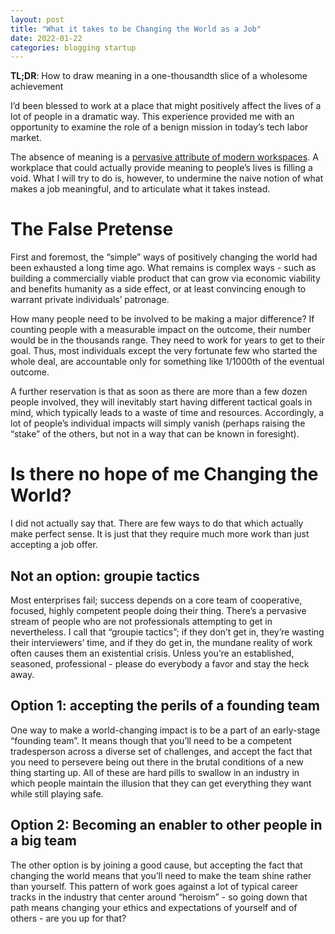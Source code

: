 ```yaml
---
layout: post
title: "What it takes to be Changing the World as a Job"
date: 2022-01-22
categories: blogging startup
---
```

**TL;DR**: How to draw meaning in a one-thousandth slice of a wholesome achievement

I’d been blessed to work at a place that might positively affect the lives of a lot of people in a dramatic way. This experience provided me with an opportunity to examine the role of a benign mission in today’s tech labor market.

The absence of meaning is a [pervasive attribute of modern workspaces](https://en.wikipedia.org/wiki/Bullshit_Jobs). A workplace that could actually provide meaning to people’s lives is filling a void. What I will try to do is, however, to undermine the naive notion of what makes a job meaningful, and to articulate what it takes instead.

# The False Pretense
First and foremost, the “simple” ways of positively changing the world had been exhausted a long time ago. What remains is complex ways - such as building a commercially viable product that can grow via economic viability and benefits humanity as a side effect, or at least convincing enough to warrant private individuals’ patronage.

How many people need to be involved to be making a major difference? If counting people with a measurable impact on the outcome, their number would be in the thousands range. They need to work for years to get to their goal. Thus, most individuals except the very fortunate few who started the whole deal, are accountable only for something like 1/1000th of the eventual outcome.

A further reservation is that as soon as there are more than a few dozen people involved, they will inevitably start having different tactical goals in mind, which typically leads to a waste of time and resources. Accordingly, a lot of people’s individual impacts will simply vanish (perhaps raising the “stake” of the others, but not in a way that can be known in foresight).

# Is there no hope of me Changing the World?
I did not actually say that. There are few ways to do that which actually make perfect sense. It is just that they require much more work than just accepting a job offer.

## Not an option: groupie tactics
Most enterprises fail; success depends on a core team of cooperative, focused, highly competent people doing their thing.
There’s a pervasive stream of people who are not professionals attempting to get in nevertheless. I call that “groupie tactics”; if they don’t get in, they’re wasting their interviewers’ time, and if they do get in, the mundane reality of work often causes them an existential crisis. Unless you’re an established, seasoned, professional - please do everybody a favor and stay the heck away. 

## Option 1: accepting the perils of a founding team
One way to make a world-changing impact is to be a part of an early-stage “founding team”. It means though that you’ll need to be a competent tradesperson across a diverse set of challenges, and accept the fact that you need to persevere being out there in the brutal conditions of a new thing starting up. All of these are hard pills to swallow in an industry in which people maintain the illusion that they can get everything they want while still playing safe.

## Option 2: Becoming an enabler to other people in a big team
The other option is by joining a good cause, but accepting the fact that changing the world means that you’ll need to make the team shine rather than yourself. This pattern of work goes against a lot of typical career tracks in the industry that center around “heroism” - so going down that path means changing your ethics and expectations of yourself and of others - are you up for that?
